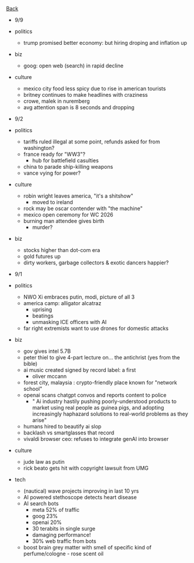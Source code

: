 [Back](../index.md)
- 9/9
- politics
  - trump promised better economy: but hiring droping and inflation up
- biz
  - goog: open web (search) in rapid decline
- culture
  - mexico city food less spicy due to rise in american tourists
  - britney continues to make headlines with craziness
  - crowe, malek in nuremberg
  - avg attention span is 8 seconds and dropping

- 9/2
- politics
  - tariffs ruled illegal at some point, refunds asked for from washington?
  - france ready for "WW3"?
    - hub for battlefield casulties
  - china to parade ship-killing weapons
  - vance vying for power?
- culture
  - robin wright leaves america, "it's a shitshow"
    - moved to ireland
  - rock may be oscar contender with "the machine"
  - mexico open ceremony for WC 2026
  - burning man attendee gives birth
    - murder?
- biz
  - stocks higher than dot-com era
  - gold futures up
  - dirty workers, garbage collectors & exotic dancers happier?

- 9/1
- politics
  - NWO Xi embraces putin, modi, picture of all 3
  - america camp: alligator alcatraz
    - uprising
    - beatings
    - unmasking ICE officers with AI
  - far right extremists want to use drones for domestic attacks
- biz
  - gov gives intel 5.7B
  - peter thiel to give 4-part lecture on... the antichrist (yes from the bible)
  - ai music created signed by record label: a first
    - oliver mccann
  - forest city, malaysia : crypto-friendly place known for "network school"
  - openai scans chatgpt convos and reports content to police
    - " Ai industry hastily pushing poorly-understood products to market using real people as guinea pigs, and adopting increasingly haphazard solutions to real-world problems as they arise"
  - humans hired to beautify ai slop
  - backlash vs smartglasses that record
  - vivaldi browser ceo: refuses to integrate genAI into browser
- culture
  - jude law as putin
  - rick beato gets hit with copyright lawsuit from UMG
- tech
  - (nautical) wave projects improving in last 10 yrs
  - AI powered stethoscope detects heart disease
  - AI search bots
    - meta 52% of traffic
    - goog 23%
    - openai 20%
    - 30 terabits in single surge
    - damaging performance!
    - 30% web traffic from bots
  - boost brain grey matter with smell of specific kind of perfume/cologne - rose scent oil